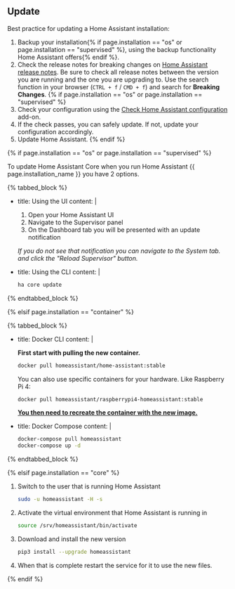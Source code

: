 ## Update

Best practice for updating a Home Assistant installation:

1. Backup your installation{% if page.installation == "os" or page.installation == "supervised" %}, using the backup functionality Home Assistant offers{% endif %}.
1. Check the release notes for breaking changes on [Home Assistant release notes](https://github.com/home-assistant/home-assistant/releases). Be sure to check all release notes between the version you are running and the one you are upgrading to. Use the search function in your browser (`CTRL + f` / `CMD + f`) and search for **Breaking Changes**.
{% if page.installation == "os" or page.installation == "supervised" %}
1. Check your configuration using the [Check Home Assistant configuration](/addons/check_config/) add-on.
1. If the check passes, you can safely update. If not, update your configuration accordingly.
1. Update Home Assistant.
{% endif %}

{% if page.installation == "os" or page.installation == "supervised" %}

To update Home Assistant Core when you run Home Assistant {{ page.installation_name }} you have 2 options.

{% tabbed_block %}

- title: Using the UI
  content: |

    1. Open your Home Assistant UI
    2. Navigate to the Supervisor panel
    3. On the Dashboard tab you will be presented with an update notification

    _If you do not see that notification you can navigate to the System tab. and click the "Reload Supervisor" button._

- title: Using the CLI
  content: |

    ```bash
    ha core update
    ```

{% endtabbed_block %}

{% elsif page.installation == "container" %}

{% tabbed_block %}

- title: Docker CLI
  content: |

    **First start with pulling the new container.**

    ```bash
    docker pull homeassistant/home-assistant:stable
    ```

    You can also use specific containers for your hardware. Like Raspberry Pi 4:

    ```bash
    docker pull homeassistant/raspberrypi4-homeassistant:stable
    ```

    **[You then need to recreate the container with the new image.](/getting-started/installation)**

- title: Docker Compose
  content: |

    ```bash
    docker-compose pull homeassistant
    docker-compose up -d
    ```

{% endtabbed_block %}

{% elsif page.installation == "core" %}

1. Switch to the user that is running Home Assistant

    ```bash
    sudo -u homeassistant -H -s
    ```

2. Activate the virtual environment that Home Assistant is running in

    ```bash
    source /srv/homeassistant/bin/activate
    ```

3. Download and install the new version

    ```bash
    pip3 install --upgrade homeassistant
    ```

4. When that is complete restart the service for it to use the new files.

{% endif %}
